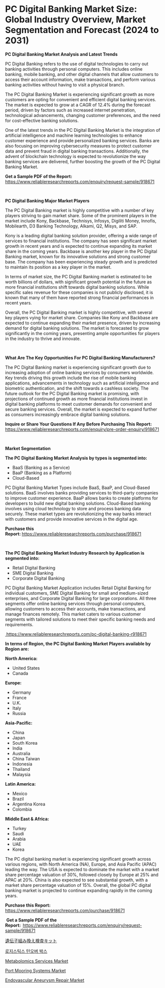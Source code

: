 <p><h1>PC Digital Banking Market Size: Global Industry Overview, Market Segmentation and Forecast (2024 to 2031)</h1></p><p><strong>PC Digital Banking Market Analysis and Latest Trends</strong></p>
<p><p>PC Digital Banking refers to the use of digital technologies to carry out banking activities through personal computers. This includes online banking, mobile banking, and other digital channels that allow customers to access their account information, make transactions, and perform various banking activities without having to visit a physical branch.</p><p>The PC Digital Banking Market is experiencing significant growth as more customers are opting for convenient and efficient digital banking services. The market is expected to grow at a CAGR of 12.4% during the forecast period, driven by factors such as increased internet penetration, technological advancements, changing customer preferences, and the need for cost-effective banking solutions.</p><p>One of the latest trends in the PC Digital Banking Market is the integration of artificial intelligence and machine learning technologies to enhance customer experience and provide personalized banking services. Banks are also focusing on improving cybersecurity measures to protect customer data and prevent fraud in digital banking transactions. Additionally, the advent of blockchain technology is expected to revolutionize the way banking services are delivered, further boosting the growth of the PC Digital Banking Market.</p></p>
<p><strong>Get a Sample PDF of the Report:&nbsp;</strong> <a href="https://www.reliableresearchreports.com/enquiry/request-sample/918671">https://www.reliableresearchreports.com/enquiry/request-sample/918671</a></p>
<p>&nbsp;</p>
<p><strong>PC Digital Banking Major Market Players</strong></p>
<p><p>The PC Digital Banking market is highly competitive with a number of key players striving to gain market share. Some of the prominent players in the market include Kony, Backbase, Technisys, Infosys, Digiliti Money, Innofis, Mobilearth, D3 Banking Technology, Alkami, Q2, Misys, and SAP.</p><p>Kony is a leading digital banking solution provider, offering a wide range of services to financial institutions. The company has seen significant market growth in recent years and is expected to continue expanding its market share in the coming years. Backbase is another key player in the PC Digital Banking market, known for its innovative solutions and strong customer base. The company has been experiencing steady growth and is predicted to maintain its position as a key player in the market.</p><p>In terms of market size, the PC Digital Banking market is estimated to be worth billions of dollars, with significant growth potential in the future as more financial institutions shift towards digital banking solutions. While specific sales revenue for these companies is not publicly disclosed, it is known that many of them have reported strong financial performances in recent years.</p><p>Overall, the PC Digital Banking market is highly competitive, with several key players vying for market share. Companies like Kony and Backbase are expected to continue expanding their market presence, driven by increasing demand for digital banking solutions. The market is forecasted to grow significantly in the coming years, presenting ample opportunities for players in the industry to thrive and innovate.</p></p>
<p>&nbsp;</p>
<p><strong>What Are The Key Opportunities For PC Digital Banking Manufacturers?</strong></p>
<p><p>The PC Digital Banking market is experiencing significant growth due to increasing adoption of online banking services by consumers worldwide. Key trends driving this growth include the rise of mobile banking applications, advancements in technology such as artificial intelligence and biometric authentication, and the shift towards a cashless society. The future outlook for the PC Digital Banking market is promising, with projections of continued growth as more financial institutions invest in digital banking platforms to meet customer demands for convenient and secure banking services. Overall, the market is expected to expand further as consumers increasingly embrace digital banking solutions.</p></p>
<p><strong>Inquire or Share Your Questions If Any Before Purchasing This Report:</strong> <a href="https://www.reliableresearchreports.com/enquiry/pre-order-enquiry/918671">https://www.reliableresearchreports.com/enquiry/pre-order-enquiry/918671</a></p>
<p>&nbsp;</p>
<p><strong>Market Segmentation</strong></p>
<p><strong>The PC Digital Banking Market Analysis by types is segmented into:</strong></p>
<p><ul><li>BaaS (Banking as a Service)</li><li>BaaP (Banking as a Platform)</li><li>Cloud-Based</li></ul></p>
<p><p>PC Digital Banking Market Types include BaaS, BaaP, and Cloud-Based solutions. BaaS involves banks providing services to third-party companies to improve customer experience. BaaP allows banks to create platforms for developers to build new digital banking solutions. Cloud-Based banking involves using cloud technology to store and process banking data securely. These market types are revolutionizing the way banks interact with customers and provide innovative services in the digital age.</p></p>
<p><strong>Purchase this Report:&nbsp;</strong><a href="https://www.reliableresearchreports.com/purchase/918671">https://www.reliableresearchreports.com/purchase/918671</a></p>
<p>&nbsp;</p>
<p><strong>The PC Digital Banking Market Industry Research by Application is segmented into:</strong></p>
<p><ul><li>Retail Digital Banking</li><li>SME Digital Banking</li><li>Corporate Digital Banking</li></ul></p>
<p><p>PC Digital Banking Market Application includes Retail Digital Banking for individual customers, SME Digital Banking for small and medium-sized enterprises, and Corporate Digital Banking for large corporations. All three segments offer online banking services through personal computers, allowing customers to access their accounts, make transactions, and manage finances remotely. This market caters to various customer segments with tailored solutions to meet their specific banking needs and requirements.</p></p>
<p><a href="https://www.reliableresearchreports.com/pc-digital-banking-r918671">&nbsp;https://www.reliableresearchreports.com/pc-digital-banking-r918671</a></p>
<p><strong>In terms of Region, the PC Digital Banking Market Players available by Region are:</strong></p>
<p>
    <p> <strong> North America: </strong>
        <ul>
            <li>United States</li>
            <li>Canada</li>
        </ul>
        </p> 
    <p> <strong> Europe: </strong>
        <ul>
            <li>Germany</li>
            <li>France</li>
            <li>U.K.</li>
            <li>Italy</li>
            <li>Russia</li>
        </ul>
        </p> 
    <p> <strong> Asia-Pacific: </strong>
        <ul>
            <li>China</li>
            <li>Japan</li>
            <li>South Korea</li>
            <li>India</li>
            <li>Australia</li>
            <li>China Taiwan</li>
            <li>Indonesia</li>
            <li>Thailand</li>
            <li>Malaysia</li>
        </ul>
        </p> 
    <p> <strong> Latin America: </strong>
        <ul>
            <li>Mexico</li>
            <li>Brazil</li>
            <li>Argentina Korea</li>
            <li>Colombia</li>
        </ul>
        </p> 
    <p> <strong> Middle East & Africa: </strong>
        <ul>
            <li>Turkey</li>
            <li>Saudi</li>
            <li>Arabia</li>
            <li>UAE</li>
            <li>Korea</li>
        </ul>
    </p>
    </p>
<p><p>The PC digital banking market is experiencing significant growth across various regions, with North America (NA), Europe, and Asia Pacific (APAC) leading the way. The USA is expected to dominate the market with a market share percentage valuation of 30%, followed closely by Europe at 25% and APAC at 20%. China is also expected to see substantial growth, with a market share percentage valuation of 15%. Overall, the global PC digital banking market is projected to continue expanding rapidly in the coming years.</p></p>
<p><strong>Purchase this Report: </strong><a href="https://www.reliableresearchreports.com/purchase/918671">https://www.reliableresearchreports.com/purchase/918671</a></p>
<p>&nbsp;<strong>Get a Sample PDF of the Report:&nbsp;&nbsp;</strong><a href="https://www.reliableresearchreports.com/enquiry/request-sample/918671">https://www.reliableresearchreports.com/enquiry/request-sample/918671</a></p>
<p><strong></strong></p>
<p><p><a href="https://github.com/oqoeusbvpadwjs08/Market-Research-Report-List-2/blob/main/300856056170.md">遺伝子組み換え検査キット</a></p><p><a href="https://medium.com/@seanturner6262/%EB%AC%BC%EB%A5%98-%ED%84%B4%EC%98%A4%EB%B2%84-%EC%83%81%EC%9E%90-%EC%8B%9C%EC%9E%A5%EC%9D%80-%EC%8B%9C%EC%9E%A5-%EC%A0%90%EC%9C%A0%EC%9C%A8-%EC%8B%9C%EC%9E%A5-%EB%8F%99%ED%96%A5-%EB%B0%8F-%EC%8B%9C%EC%9E%A5-%EC%84%B1%EC%9E%A5%EC%97%90-%EB%8C%80%ED%95%9C-%EC%A0%95%EB%B3%B4%EB%A5%BC-%EC%A0%9C%EA%B3%B5%ED%95%A9%EB%8B%88%EB%8B%A4-c0de5979a1d7">로지스틱스 턴오버 박스</a></p><p><a href="https://www.linkedin.com/pulse/metabolomics-services-market-exploring-share-trends-future-growth-tcopc">Metabolomics Services Market</a></p><p><a href="https://github.com/RichRobinson5/Market-Research-Report-List-5/blob/main/port-mooring-systems-market.md">Port Mooring Systems Market</a></p><p><a href="https://www.linkedin.com/pulse/endovascular-aneurysm-repair-market-insight-trends-growth-forecasted-eh3sf">Endovascular Aneurysm Repair Market</a></p></p>